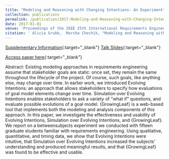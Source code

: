```yaml
---
title: "Modeling and Reasoning with Changing Intentions- An Experiment"
collection: publications
permalink: /publication/2017-Modeling-and-Reasoning-with-Changing-Intentions-An-Experiment
date: 2017-01-01
venue: 'Proceedings of the IEEE 25th International Requirements Engineering Conference RE'
citation: ' Alicia Grubb,  Marsha Chechik, "Modeling and Reasoning with Changing Intentions- An Experiment." Proceedings of the IEEE 25th International Requirements Engineering Conference RE, 2017.'
---
```

[Supplementary Information](http://www.cs.toronto.edu/~amgrubb/archive/{RE}17-Supplement/)\{:target="\_blank"\} [Talk Slides](http://www.cs.toronto.edu/~amgrubb/archive/{RE}17-Talk.pdf)\{:target="\_blank"\}

[Access paper here](http://www.cs.toronto.edu/~amgrubb/archive/RE17.pdf){:target="_blank"}

Abstract: Existing modeling approaches in requirements engineering assume that stakeholder goals are static: once set, they remain the same throughout the lifecycle of the project. Of course, such goals, like anything else, may change over time. In earlier work, we introduced Evolving Intentions: an approach that allows stakeholders to specify how evaluations of goal model elements change over time. Simulation over Evolving Intentions enables stakeholders to ask a variety of "what if" questions, and evaluate possible evolutions of a goal model. {GrowingLeaf} is a web-based tool that implements both the modeling and analysis components of this approach. In this paper, we investigate the effectiveness and usability of Evolving Intentions, Simulation over Evolving Intentions, and {GrowingLeaf}. We report on a betweensubjects experiment we conducted with fifteen graduate students familiar with requirements engineering. Using qualitative, quantitative, and timing data, we show that Evolving Intentions were intuitive, that Simulation over Evolving Intentions increased the subjects' understanding and produced meaningful results, and that {GrowingLeaf} was found to be effective and usable.

